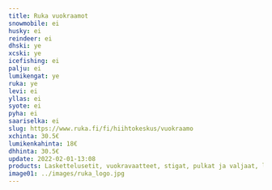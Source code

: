 ```yaml
---
title: Ruka vuokraamot
snowmobile: ei
husky: ei
reindeer: ei
dhski: ye
xcski: ye
icefishing: ei
palju: ei
lumikengat: ye
ruka: ye
levi: ei
yllas: ei
syote: ei
pyha: ei
saariselka: ei
slug: https://www.ruka.fi/fi/hiihtokeskus/vuokraamo
xchinta: 30.5€
lumikenkahinta: 18€
dhhinta: 30.5€
update: 2022-02-01-13:08
products: Laskettelusetit, vuokravaatteet, stigat, pulkat ja valjaat, lumikengät, ahkio, OAC skinbased sukset, lumisurffi
image01: ../images/ruka_logo.jpg
---
```

